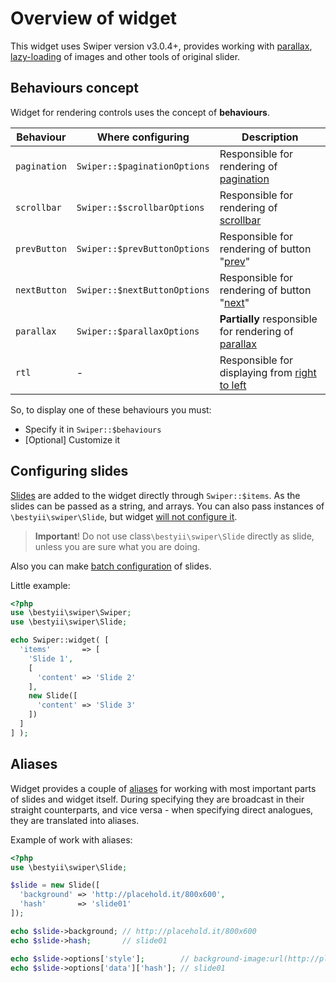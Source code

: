 # Overview of widget

This widget uses Swiper version v3.0.4+, provides working with [parallax](behaviours-parallax.md), 
[lazy-loading](usage-lazy-loading.md) of images and other tools of original slider.

## Behaviours concept

Widget for rendering controls uses the concept of **behaviours**. 

Behaviour     | Where configuring            | Description                                                                       
------------- | ---------------------------- | -------------------------------------------------------------------------------
`pagination`  | `Swiper::$paginationOptions` | Responsible for rendering of [pagination](behaviours-pagination.md)                  
`scrollbar`   | `Swiper::$scrollbarOptions`  | Responsible for rendering of [scrollbar](behaviours-scrollbar.md)                  
`prevButton`  | `Swiper::$prevButtonOptions` | Responsible for rendering of button "[prev](behaviours-navigation-buttons.md)"
`nextButton`  | `Swiper::$nextButtonOptions` | Responsible for rendering of button "[next](behaviours-navigation-buttons.md)" 
`parallax`    | `Swiper::$parallaxOptions`   | **Partially** responsible for rendering of [parallax](behaviours-parallax.md)      
`rtl`         | -                            | Responsible for displaying from [right to left](behaviours-rtl.md)            

So, to display one of these behaviours you must:

* Specify it in `Swiper::$behaviours`
* [Optional] Customize it

## Configuring slides

[Slides](usage-slides.md) are added to the widget directly through `Swiper::$items`. 
As the slides can be passed as a string, and arrays.
You can also pass instances of `\bestyii\swiper\Slide`, 
but widget [will not configure it](usage-slides.md#%D0%9D%D0%B0%D1%81%D1%82%D1%80%D0%BE%D0%B9%D0%BA%D0%B0-%D0%BE%D0%B1%D1%8A%D0%B5%D0%BA%D1%82%D0%BE%D0%B2-romkachevyii2swiperslide).

> **Important**! Do not use class`\bestyii\swiper\Slide` directly as slide, 
  unless you are sure what you are doing.

Also you can make [batch configuration](options-slide-batch.md) of slides.

Little example:

```PHP
<?php
use \bestyii\swiper\Swiper;
use \bestyii\swiper\Slide;

echo Swiper::widget( [
  'items'       => [
    'Slide 1',
    [
      'content' => 'Slide 2'
    ],
    new Slide([
      'content' => 'Slide 3'
    ])
  ]
] );
```

## Aliases

Widget provides a couple of [aliases](options-aliases.md) for working with most important parts of slides
and widget itself.
During specifying they are broadcast in their straight counterparts, 
and vice versa - when specifying direct analogues, they are translated into aliases.

Example of work with aliases:

```PHP
<?php
use \bestyii\swiper\Slide;

$slide = new Slide([
  'background' => 'http://placehold.it/800x600',
  'hash'       => 'slide01'
]);

echo $slide->background; // http://placehold.it/800x600
echo $slide->hash;       // slide01

echo $slide->options['style'];        // background-image:url(http://placehold.it/800x600)
echo $slide->options['data']['hash']; // slide01

```

